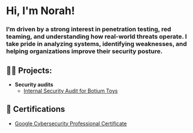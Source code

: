 <h1>Hi, I'm Norah! <br/>
  <h3>I’m driven by a strong interest in penetration testing, red teaming, and understanding how real-world threats operate. I take pride in analyzing systems, identifying weaknesses, and helping organizations improve their security posture.</a>

<h2>👩‍💻 Projects:</h2>

- <b>Security audits</b>
  - [Internal Security Audit for Botium Toys](https://github.com/norahberger/security-audits/tree/3b766e7de4adfee1845aeaf4496ba382cecb6f52/securityaudit1)

<h2>📄 Certifications</h2>

- [Google Cybersecurity Professional Certificate]( )
